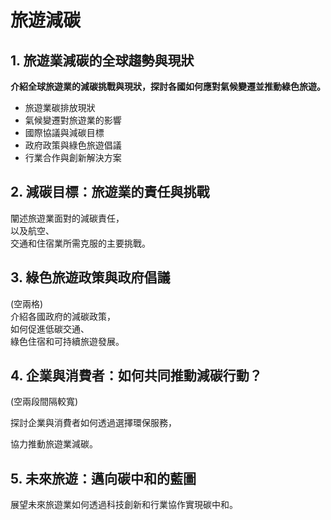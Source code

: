 # 旅遊減碳
## 1. 旅遊業減碳的全球趨勢與現狀
**介紹全球旅遊業的減碳挑戰與現狀，探討各國如何應對氣候變遷並推動綠色旅遊。**
- 旅遊業碳排放現狀
- 氣候變遷對旅遊業的影響
- 國際協議與減碳目標
- 政府政策與綠色旅遊倡議
- 行業合作與創新解決方案
## 2. 減碳目標：旅遊業的責任與挑戰
闡述旅遊業面對的減碳責任，\
以及航空、\
交通和住宿業所需克服的主要挑戰。
## 3. 綠色旅遊政策與政府倡議
(空兩格)  
介紹各國政府的減碳政策，  
如何促進低碳交通、  
綠色住宿和可持續旅遊發展。
## 4. 企業與消費者：如何共同推動減碳行動？
(空兩段間隔較寬)


探討企業與消費者如何透過選擇環保服務，

協力推動旅遊業減碳。
## 5. 未來旅遊：邁向碳中和的藍圖
展望未來旅遊業如何透過科技創新和行業協作實現碳中和。
